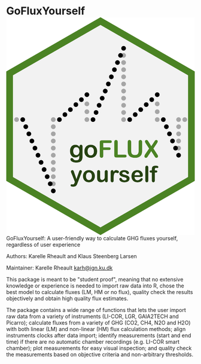 # GoFluxYourself <img src="man/figures/GoFluxYourself.png" align="right" />
GoFluxYourself: A user-friendly way to calculate GHG fluxes yourself, regardless of user experience

Authors: Karelle Rheault and Klaus Steenberg Larsen

Maintainer: Karelle Rheault <karh@ign.ku.dk>

This package is meant to be "student proof", meaning that no extensive knowledge or experience is needed to import raw data into R, chose the best model to calculate fluxes (LM, HM or no flux), quality check the results objectively and obtain high quality flux estimates.

The package contains a wide range of functions that lets the user import raw data from a variety of instruments (LI-COR, LGR, GAIA2TECH and Picarro); calculate fluxes from a variety of GHG (CO2, CH4, N2O and H2O) with both linear (LM) and non-linear (HM) flux calculation methods; align instruments clocks after data import; identify measurements (start and end time) if there are no automatic chamber recordings (e.g. LI-COR smart chamber); plot measurements for easy visual inspection; and quality check the measurements based on objective criteria and non-arbitrary thresholds. 